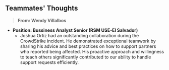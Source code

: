## Teammates' Thoughts

> **From: Wendy Villalbos**
- **Position: Bussiness Analyst Senior (RSM USE-El Salvador)**
  - Joshua Ortiz had an outstanding collaboration during the CrowdStrike incident. 
He demonstrated exceptional teamwork by sharing his advice and best practices on how to support partners who reported being affected. 
His proactive approach and willingness to teach others significantly contributed to our ability to handle support requests efficiently.
##

